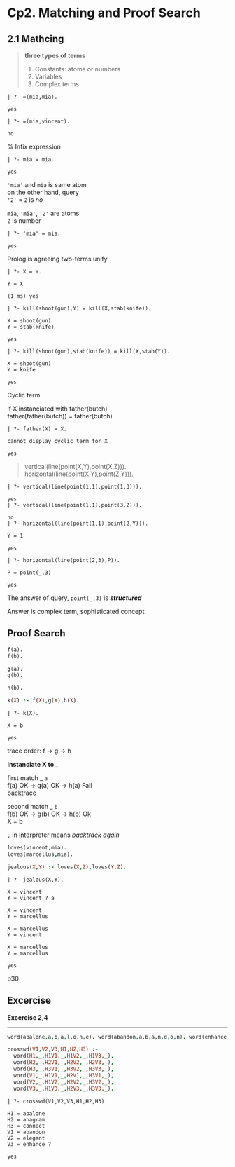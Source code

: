 # Cp2. Matching and Proof Search

## 2.1 Mathcing

>**three types of terms**
>1. Constants: atoms or numbers
>2. Variables
>3. Complex terms


```
| ?- =(mia,mia).

yes
```

```
| ?- =(mia,vincent).

no
```

% Infix expression

```
| ?- mia = mia.

yes
```

`'mia'` and `mia` is same atom\
on the other hand, query\
`'2'` = `2` is _no_

`mia`, `'mia'`, `'2'` are atoms\
`2` is number

```
| ?- 'mia' = mia.

yes
```

Prolog is agreeing two-terms unify

```
| ?- X = Y.

Y = X

(1 ms) yes
```

```
| ?- kill(shoot(gun),Y) = kill(X,stab(knife)).

X = shoot(gun)
Y = stab(knife)

yes
```

```
| ?- kill(shoot(gun),stab(knife)) = kill(X,stab(Y)).

X = shoot(gun)
Y = knife

yes
```

Cyclic term

if X instanciated with father(butch)\
father(father(butch)) = father(butch)


```
| ?- father(X) = X.

cannot display cyclic term for X

yes
```

>vertical(line(point(X,Y),point(X,Z))).
horizontal(line(point(X,Y),point(Z,Y))).

```
| ?- vertical(line(point(1,1),point(1,3))).

yes
| ?- vertical(line(point(1,1),point(3,2))).  

no
| ?- horizontal(line(point(1,1),point(2,Y))).

Y = 1

yes
```

```
| ?- horizontal(line(point(2,3),P)).

P = point(_,3)

yes
```

The answer of query, `point(_,3)` is **_structured_**

Answer is complex term, sophisticated concept.

## Proof Search

```prolog
f(a).
f(b).

g(a).
g(b).

h(b).

k(X) :- f(X),g(X),h(X).
```

```
| ?- k(X).

X = b

yes
```

trace order: f -> g -> h

**Instanciate X to _**

first match _ `a`\
f(a) OK -> g(a) OK -> h(a) Fail\
backtrace

second match _ `b`\
f(b) OK -> g(b) OK -> h(b) Ok\
X = b

`;` in interpreter means _backtrack again_

```prolog
loves(vincent,mia).
loves(marcellus,mia).

jealous(X,Y) :- loves(X,Z),loves(Y,Z).
```

```
| ?- jealous(X,Y).

X = vincent
Y = vincent ? a

X = vincent
Y = marcellus

X = marcellus
Y = vincent

X = marcellus
Y = marcellus

yes
```

p30

## Excercise

**Excercise 2,4**
___

```prolog
word(abalone,a,b,a,l,o,n,e). word(abandon,a,b,a,n,d,o,n). word(enhance,e,n,h,a,n,c,e). word(anagram,a,n,a,g,r,a,m). word(connect,c,o,n,n,e,c,t). word(elegant,e,l,e,g,a,n,t).

crosswd(V1,V2,V3,H1,H2,H3) :- 
  word(H1,_,H1V1,_,H1V2,_,H1V3,_),
  word(H2,_,H2V1,_,H2V2,_,H2V3,_),
  word(H3,_,H3V1,_,H3V2,_,H3V3,_),
  word(V1,_,H1V1,_,H2V1,_,H3V1,_),
  word(V2,_,H1V2,_,H2V2,_,H3V2,_),
  word(V3,_,H1V3,_,H2V3,_,H3V3,_).
```

```
| ?- crosswd(V1,V2,V3,H1,H2,H3).

H1 = abalone
H2 = anagram
H3 = connect
V1 = abandon
V2 = elegant
V3 = enhance ? 

yes
```